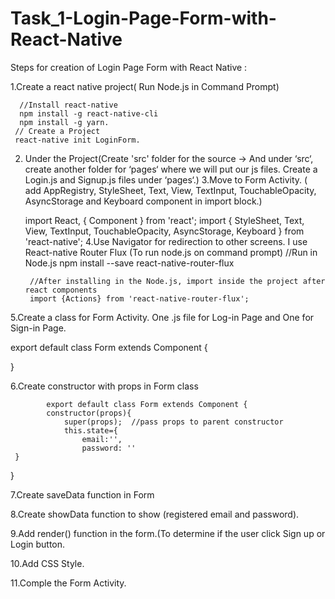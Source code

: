 # Task_1-Login-Page-Form-with-React-Native

Steps for creation of Login Page Form with React Native :

1.Create a react native project( Run Node.js in Command Prompt)
      
      //Install react-native
	  npm install -g react-native-cli
      npm install -g yarn.
	 // Create a Project
	 react-native init LoginForm.

2. Under the Project(Create 'src' folder for the source -> And under ‘src‘, create another folder for ‘pages‘ where we will put our js files. Create a Login.js and Signup.js files under ‘pages‘.)
3.Move to Form Activity. ( add AppRegistry, StyleSheet, Text, View, TextInput, TouchableOpacity, AsyncStorage and Keyboard component in import block.)
	
	import React, { Component } from 'react';
	import { StyleSheet, Text, View, TextInput, TouchableOpacity, AsyncStorage, Keyboard } from 'react-native';
4.Use Navigator for redirection to other screens. I use React-native Router Flux (To run node.js on command prompt)
		//Run in Node.js
		npm install --save react-native-router-flux
 
		//After installing in the Node.js, import inside the project after react components
		import {Actions} from 'react-native-router-flux';
5.Create a class for Form Activity.
One .js file for Log-in Page and One for Sign-in Page.

export default class Form extends Component {
 
}

6.Create constructor with props in Form class
			
			export default class Form extends Component {
   			constructor(props){        
     			super(props);  //pass props to parent constructor      
     			this.state={            
       			 	email:'',
        			password: ''        
     }   
}

7.Create saveData function in Form

8.Create showData function to show (registered email and password).

9.Add render() function in the form.(To determine if the user click Sign up or Login button.

10.Add CSS Style.

11.Comple the Form Activity.



		
